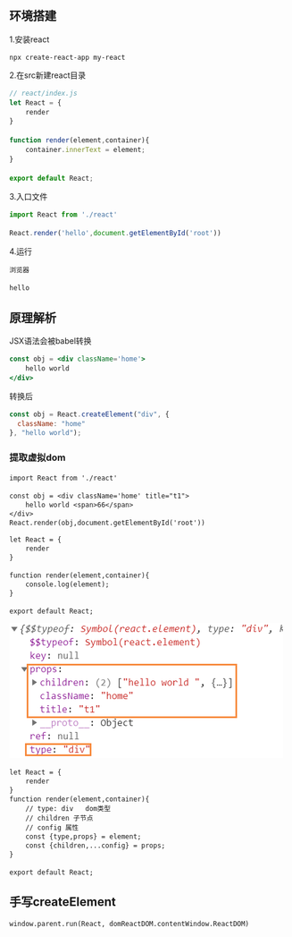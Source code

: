 ## 环境搭建

1.安装react

```
npx create-react-app my-react
```

2.在src新建react目录

```js
// react/index.js
let React = {
    render
}

function render(element,container){
    container.innerText = element;
}

export default React;
```

3.入口文件

```js
import React from './react'

React.render('hello',document.getElementById('root'))
```

4.运行

```
浏览器

hello
```

## 原理解析

JSX语法会被babel转换

```jsx
const obj = <div className='home'>
    hello world
</div>
```

转换后

```js
const obj = React.createElement("div", {
  className: "home"
}, "hello world");
```

### 提取虚拟dom

```
import React from './react'

const obj = <div className='home' title="t1">
    hello world <span>66</span>
</div>
React.render(obj,document.getElementById('root'))
```

```
let React = {
    render
}

function render(element,container){
	console.log(element);
}

export default React;
```

![1624777245379](./assets/1624777245379.png)

```
let React = {
    render
}
function render(element,container){
	// type: div   dom类型
	// children 子节点
	// config 属性
    const {type,props} = element;
    const {children,...config} = props;
}

export default React;
```

## 手写createElement

```
window.parent.run(React, domReactDOM.contentWindow.ReactDOM)
```

